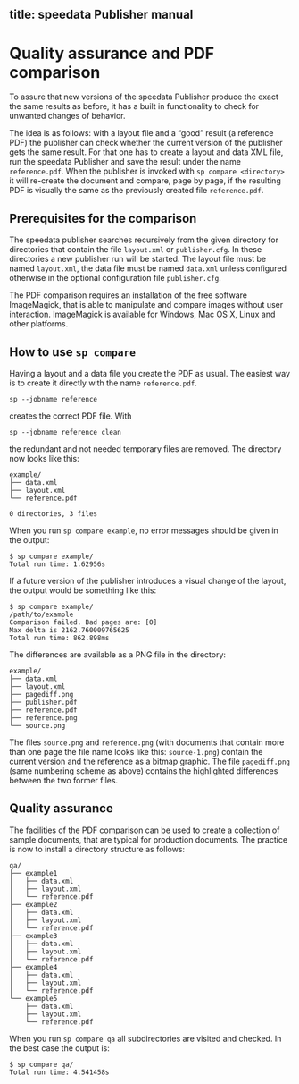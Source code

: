 title: speedata Publisher manual
---
Quality assurance and PDF comparison
====================================

To assure that new versions of the speedata Publisher produce the exact
the same results as before, it has a built in functionality to check for
unwanted changes of behavior.

The idea is as follows: with a layout file and a “good” result (a
reference PDF) the publisher can check whether the current version of
the publisher gets the same result. For that one has to create a layout
and data XML file, run the speedata Publisher and save the result under
the name `reference.pdf`. When the publisher is invoked with
`sp compare <directory>` it will re-create the document and compare,
page by page, if the resulting PDF is visually the same as the
previously created file `reference.pdf`.

Prerequisites for the comparison
--------------------------------

The speedata publisher searches recursively from the given directory for
directories that contain the file `layout.xml` or `publisher.cfg`. In
these directories a new publisher run will be started. The layout file
must be named `layout.xml`, the data file must be named `data.xml`
unless configured otherwise in the optional configuration file
`publisher.cfg`.

The PDF comparison requires an installation of the free software
ImageMagick, that is able to manipulate and compare images without user
interaction. ImageMagick is available for Windows, Mac OS X, Linux and
other platforms.

How to use `sp compare`
-----------------------

Having a layout and a data file you create the PDF as usual. The easiest
way is to create it directly with the name `reference.pdf`.

    sp --jobname reference

creates the correct PDF file. With

    sp --jobname reference clean

the redundant and not needed temporary files are removed. The directory
now looks like this:

    example/
    ├── data.xml
    ├── layout.xml
    └── reference.pdf
     
    0 directories, 3 files

When you run `sp compare example`, no error messages should be given in
the output:

    $ sp compare example/
    Total run time: 1.62956s

If a future version of the publisher introduces a visual change of the
layout, the output would be something like this:

    $ sp compare example/
    /path/to/example
    Comparison failed. Bad pages are: [0]
    Max delta is 2162.760009765625
    Total run time: 862.898ms

The differences are available as a PNG file in the directory:

    example/
    ├── data.xml
    ├── layout.xml
    ├── pagediff.png
    ├── publisher.pdf
    ├── reference.pdf
    ├── reference.png
    └── source.png

The files `source.png` and `reference.png` (with documents that contain
more than one page the file name looks like this: `source-1.png`)
contain the current version and the reference as a bitmap graphic. The
file `pagediff.png` (same numbering scheme as above) contains the
highlighted differences between the two former files.

Quality assurance
-----------------

The facilities of the PDF comparison can be used to create a collection
of sample documents, that are typical for production documents. The
practice is now to install a directory structure as follows:

    qa/
    ├── example1
    │   ├── data.xml
    │   ├── layout.xml
    │   └── reference.pdf
    ├── example2
    │   ├── data.xml
    │   ├── layout.xml
    │   └── reference.pdf
    ├── example3
    │   ├── data.xml
    │   ├── layout.xml
    │   └── reference.pdf
    ├── example4
    │   ├── data.xml
    │   ├── layout.xml
    │   └── reference.pdf
    └── example5
        ├── data.xml
        ├── layout.xml
        └── reference.pdf

When you run `sp compare qa` all subdirectories are visited and checked.
In the best case the output is:

    $ sp compare qa/
    Total run time: 4.541458s


